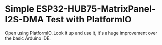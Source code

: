 # Simple ESP32-HUB75-MatrixPanel-I2S-DMA Test with PlatformIO

Open using PlatformIO. Look it up and use it, it's a huge improvement over the basic Arduino IDE. 

